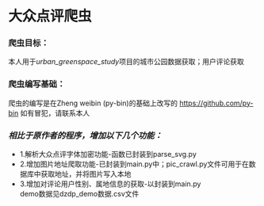 # 大众点评爬虫
### 爬虫目标：
本人用于*urban_greenspace_study*项目的城市公园数据获取；用户评论获取
### 爬虫编写基础：
爬虫的编写是在Zheng weibin (py-bin)的基础上改写的 https://github.com/py-bin 如有冒犯，请联系本人
### *相比于原作者的程序，增加以下几个功能：*
- 1.解析大众点评字体加密功能-函数已封装到parse_svg.py
- 2.增加图片地址爬取功能-已封装到main.py中；pic_crawl.py文件可用于在数据库中获取地址，并将图片写入本地
- 3.增加对评论用户性别、属地信息的获取-以封装到main.py  
demo数据见dzdp_demo数据.csv文件
